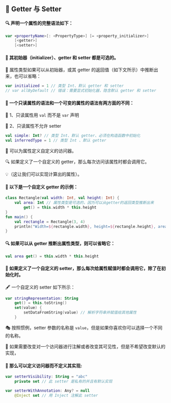 ## 🔧 Getter 与 Setter

#### 🔍 声明一个属性的完整语法如下：

```kotlin
var <propertyName>[: <PropertyType>] [= <property_initializer>]
    [<getter>]
    [<setter>]
```

#### 🔧 其初始器（initializer）、getter 和 setter 都是可选的。

🌟 属性类型如果可以从初始器，或其 getter 的返回值（如下文所示）中推断出来，也可以省略：

```kotlin
var initialized = 1 // 类型 Int、默认 getter 和 setter
// var allByDefault // 错误：需要显式初始化器，隐含默认 getter 和 setter
```

#### 🔐 一个只读属性的语法和一个可变的属性的语法有两方面的不同：

🔑 1、只读属性用 `val` 而不是 `var` 声明

🚫 2、只读属性不允许 setter

```kotlin
val simple: Int? // 类型 Int、默认 getter、必须在构造函数中初始化
val inferredType = 1 // 类型 Int 、默认 getter
```

🔧 可以为属性定义自定义的访问器。

🔍 如果定义了一个自定义的 getter，那么每次访问该属性时都会调用它。

💡（这让我们可以实现计算出的属性）。

#### 🌟 以下是一个自定义 getter 的示例：

```kotlin
class Rectangle(val width: Int, val height: Int) {
    val area: Int // 属性类型是可选的，因为可以从getter的返回类型推断出来
        get() = this.width * this.height
}
fun main() {
    val rectangle = Rectangle(3, 4)
    println("Width=${rectangle.width}, height=${rectangle.height}, area=${rectangle.area}")
}
```


#### 🔍 如果可以从 getter 推断出属性类型，则可以省略它：

```kotlin
val area get() = this.width * this.height
```

#### 🔄 如果定义了一个自定义的 setter，那么每次给属性赋值时都会调用它，除了在初始化时。

🖋️ 一个自定义的 setter 如下所示：

```kotlin
var stringRepresentation: String
    get() = this.toString()
    set(value) {
        setDataFromString(value) // 解析字符串并赋值给其他属性
    }
```

🎭 按照惯例，setter 参数的名称是 `value`，但是如果你喜欢你可以选择一个不同的名称。

🔧 如果需要改变对一个访问器进行注解或者改变其可见性，但是不希望改变默认的实现，

#### 🚀 那么可以定义访问器而不定义其实现:

```kotlin
var setterVisibility: String = "abc"
    private set // 此 setter 是私有的并且有默认实现

var setterWithAnnotation: Any? = null
    @Inject set // 用 Inject 注解此 setter
```